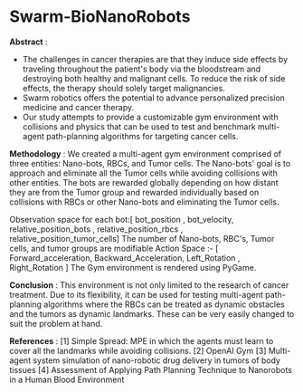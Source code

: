 # Swarm-BioNanoRobots

**Abstract** :
- The challenges in cancer therapies are that they induce side effects by traveling throughout the patient's body via the bloodstream and destroying both healthy and malignant cells. To reduce the risk of side effects, the therapy should solely target malignancies.
- Swarm robotics offers the potential to advance personalized precision medicine and cancer therapy.
- Our study attempts to provide a customizable gym environment with collisions and physics that can be used to test and benchmark multi-agent path-planning algorithms for targeting cancer cells.

**Methodology** :
We created a multi-agent gym environment comprised of three entities: Nano-bots, RBCs, and Tumor cells.
The Nano-bots' goal is to approach and eliminate all the Tumor cells while avoiding collisions with other entities.
The bots are rewarded globally depending on how distant they are from the Tumor group and rewarded individually based on collisions with RBCs or other Nano-bots and eliminating the Tumor cells.

Observation space for each bot:[ bot_position , bot_velocity, relative_position_bots , relative_position_rbcs , relative_position_tumor_cells]
The number of Nano-bots, RBC's, Tumor cells, and tumor groups are modifiable
Action Space :- [ Forward_acceleration, Backward_Acceleration, Left_Rotation , Right_Rotation ]
The Gym environment is rendered using PyGame.

**Conclusion** :
This environment is not only limited to the research of cancer treatment. Due to its flexibility, it can be used for testing multi-agent path-planning algorithms where the RBCs can be treated as dynamic obstacles and the tumors as dynamic landmarks. These can be very easily changed to suit the problem at hand.

**References** :
[1] Simple Spread: MPE in which the agents must learn to cover all the landmarks while avoiding collisions.
[2] OpenAI Gym
[3] Multi-agent system simulation of nano-robotic drug delivery in tumors of body tissues
[4] Assessment of Applying Path Planning Technique to Nanorobots in a Human Blood Environment


